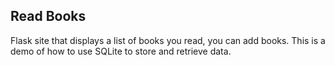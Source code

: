 ## Read Books

Flask site that displays a list of books you read, you can add books.  This is a demo of how to use SQLite to store and retrieve data.
